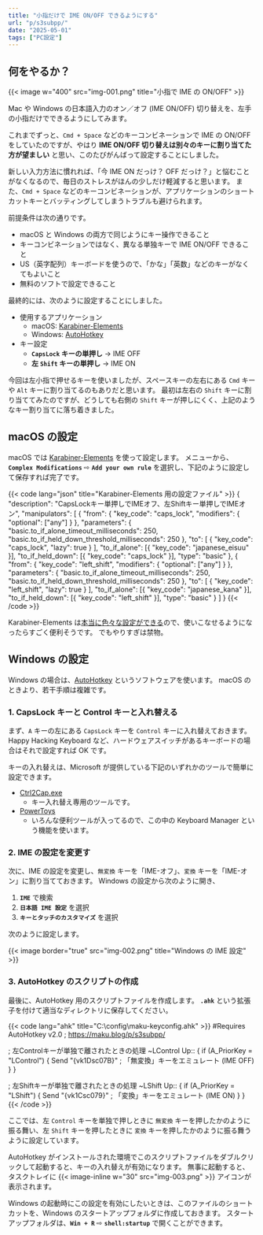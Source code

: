 ```yaml
---
title: "小指だけで IME ON/OFF できるようにする"
url: "p/s3subpp/"
date: "2025-05-01"
tags: ["PC設定"]
---
```


何をやるか？
----

{{< image w="400" src="img-001.png" title="小指で IME の ON/OFF" >}}

Mac や Windows の日本語入力のオン／オフ (IME ON/OFF) 切り替えを、左手の小指だけでできるようにしてみます。

これまでずっと、`Cmd + Space` などのキーコンビネーションで IME の ON/OFF をしていたのですが、やはり **IME ON/OFF 切り替えは別々のキーに割り当てた方が望ましい** と思い、このたびがんばって設定することにしました。

新しい入力方法に慣れれば、「今 IME ON だっけ？ OFF だっけ？」と悩むことがなくなるので、毎日のストレスがほんの少しだけ軽減すると思います。
また、`Cmd + Space` などのキーコンビネーションが、アプリケーションのショートカットキーとバッティングしてしまうトラブルも避けられます。

前提条件は次の通りです。

* macOS と Windows の両方で同じようにキー操作できること
* キーコンビネーションではなく、異なる単独キーで IME ON/OFF できること
* US（英字配列）キーボードを使うので、「かな」「英数」などのキーがなくてもよいこと
* 無料のソフトで設定できること

最終的には、次のように設定することにしました。

* 使用するアプリケーション
  * macOS: [Karabiner-Elements](https://karabiner-elements.pqrs.org/)
  * Windows: [AutoHotkey](https://www.autohotkey.com/)
* キー設定
  * **`CapsLock` キーの単押し** → IME OFF
  * **左 `Shift` キーの単押し** → IME ON

今回は左小指で押せるキーを使いましたが、スペースキーの左右にある `Cmd` キーや `Alt` キーに割り当てるのもありだと思います。
最初は左右の `Shift` キーに割り当ててみたのですが、どうしても右側の `Shift` キーが押しにくく、上記のようなキー割り当てに落ち着きました。


macOS の設定
----

macOS では [Karabiner-Elements](https://karabiner-elements.pqrs.org/) を使って設定します。
メニューから、**`Complex Modifications`** ⇨ **`Add your own rule`** を選択し、下記のように設定して保存すれば完了です。

{{< code lang="json" title="Karabiner-Elements 用の設定ファイル" >}}
{
    "description": "CapsLockキー単押しでIMEオフ、左Shiftキー単押しでIMEオン",
    "manipulators": [
        {
            "from": {
                "key_code": "caps_lock",
                "modifiers": { "optional": ["any"] }
            },
            "parameters": {
                "basic.to_if_alone_timeout_milliseconds": 250,
                "basic.to_if_held_down_threshold_milliseconds": 250
            },
            "to": [
                {
                    "key_code": "caps_lock",
                    "lazy": true
                }
            ],
            "to_if_alone": [{ "key_code": "japanese_eisuu" }],
            "to_if_held_down": [{ "key_code": "caps_lock" }],
            "type": "basic"
        },
        {
            "from": {
                "key_code": "left_shift",
                "modifiers": { "optional": ["any"] }
            },
            "parameters": {
                "basic.to_if_alone_timeout_milliseconds": 250,
                "basic.to_if_held_down_threshold_milliseconds": 250
            },
            "to": [
                {
                    "key_code": "left_shift",
                    "lazy": true
                }
            ],
            "to_if_alone": [{ "key_code": "japanese_kana" }],
            "to_if_held_down": [{ "key_code": "left_shift" }],
            "type": "basic"
        }
    ]
}
{{< /code >}}

Karabiner-Elements は[本当に色々な設定ができる](https://ke-complex-modifications.pqrs.org/)ので、使いこなせるようになったらすごく便利そうです。
でもやりすぎは禁物。


Windows の設定
----

Windows の場合は、[AutoHotkey](https://www.autohotkey.com/) というソフトウェアを使います。
macOS のときより、若干手順は複雑です。

### 1. CapsLock キーと Control キーと入れ替える

まず、`A` キーの左にある `CapsLock` キーを `Control` キーに入れ替えておきます。
Happy Hacking Keyboard など、ハードウェアスイッチがあるキーボードの場合はそれで設定すれば OK です。

キーの入れ替えは、Microsoft が提供している下記のいずれかのツールで簡単に設定できます。

- [Ctrl2Cap.exe](https://learn.microsoft.com/ja-jp/sysinternals/downloads/ctrl2cap)
  - キー入れ替え専用のツールです。
- [PowerToys](https://learn.microsoft.com/ja-jp/windows/powertoys/install)
  - いろんな便利ツールが入ってるので、この中の Keyboard Manager という機能を使います。

### 2. IME の設定を変更す

次に、IME の設定を変更し、`無変換` キーを「IME-オフ」、`変換` キーを「IME-オン」に割り当てておきます。
Windows の設定から次のように開き、

1. **`IME`** で検索
2. **`日本語 IME 設定`** を選択
3. **`キーとタッチのカスタマイズ`** を選択

次のように設定します。

{{< image border="true" src="img-002.png" title="Windows の IME 設定" >}}

### 3. AutoHotkey のスクリプトの作成

最後に、AutoHotkey 用のスクリプトファイルを作成します。
**`.ahk`** という拡張子を付けて適当なディレクトリに保存してください。

{{< code lang="ahk" title="C:\config\maku-keyconfig.ahk" >}}
#Requires AutoHotkey v2.0
; https://maku.blog/p/s3subpp/

; 左Controlキーが単独で離されたときの処理
~LControl Up::
{
    if (A_PriorKey = "LControl") {
        Send "{vk1Dsc07B}"  ; 「無変換」キーをエミュレート (IME OFF)
    }
}

; 左Shiftキーが単独で離されたときの処理
~LShift Up::
{
    if (A_PriorKey = "LShift") {
        Send "{vk1Csc079}"  ; 「変換」キーをエミュレート (IME ON)
    }
}
{{< /code >}}

ここでは、左 `Control` キーを単独で押しときに `無変換` キーを押したかのように振る舞い、左 `Shift` キーを押したときに `変換` キーを押したかのように振る舞うように設定しています。

AutoHotkey がインストールされた環境でこのスクリプトファイルをダブルクリックして起動すると、キーの入れ替えが有効になります。
無事に起動すると、タスクトレイに {{< image-inline w="30" src="img-003.png" >}} アイコンが表示されます。

Windows の起動時にこの設定を有効にしたいときは、このファイルのショートカットを、Windows のスタートアップフォルダに作成しておきます。
スタートアップフォルダは、**`Win + R`** ⇨ **`shell:startup`** で開くことができます。

